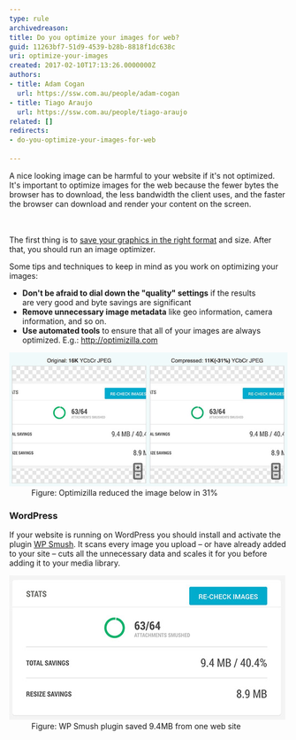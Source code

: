 ```yaml
---
type: rule
archivedreason: 
title: Do you optimize your images for web?
guid: 11263bf7-51d9-4539-b28b-8818f1dc638c
uri: optimize-your-images
created: 2017-02-10T17:13:26.0000000Z
authors:
- title: Adam Cogan
  url: https://ssw.com.au/people/adam-cogan
- title: Tiago Araujo
  url: https://ssw.com.au/people/tiago-araujo
related: []
redirects:
- do-you-optimize-your-images-for-web

---
```



A nice looking image can be harmful to your website if it's not optimized. It's important to optimize images for the web because the fewer bytes the browser has to download, the less bandwidth the client uses, and the faster the browser can download and render your content on the screen.​<br>
<br><excerpt class='endintro'></excerpt><br>
<p>The first thing is to <a href=/do-you-know-how-to-save-your-graphics-in-the-right-format>save your graphics in the right format</a> ​and size. After that, you should run an image optimizer. <br></p><p>Some tips and techniques to keep in mind as you work on optimizing your images:<br></p><ul><li> 
      <b style="background-color:initial;">Don't be afraid to dial down the "quality" settings</b><span style="background-color:initial;"> if the results are very good and byte savings are significant</span><br></li><li>
      <b>Remove unnecessary image metadata</b> like geo information, camera information, and so on. <br></li><li> 
      <b>Use</b><b> automated tools</b> to ensure that all of your images are always optimized. E.g.: <a href="http://optimizilla.com/" target="_blank">http://optimizilla.com​ </a> 

   </li></ul><dl class="image"><dt> <img src="optimizeexample.png" alt="optimizeexample.png" /> </dt><dd>Figure: Optimizilla reduced the image below in 31%<br></dd></dl> 
<h3 class="ssw15-rteElement-H3">WordPress <br></h3><p>If your website is running on WordPress you should install and activate the plugin <a href="https://wordpress.org/plugins/wp-smushit/" target="_blank">WP Smush</a>. It scans every image you upload – or have already added to your site – cuts all the unnecessary data and scales it for you before adding it to your media library. <br></p><dl class="image"><dt> <img src="wp-smush.jpg" alt="wp-smush.jpg" /> <br>
   </dt><dd>Figure: WP Smush plugin saved 9.4MB from one web site</dd></dl>


